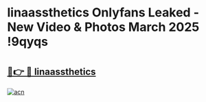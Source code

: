 # linaassthetics Onlyfans Leaked - New Video & Photos March 2025 !9qyqs

# <h2><a href="https://kj1x1b.iuczelnia.edu.pl?title=linaassthetics&ref=9qyqs">🔗👉 🔴 linaassthetics</a></h2>

[![acn](https://github.com/user-attachments/assets/0f9c940e-d8b0-45ae-aac7-cd30a18b3e1c)](https://kj1x1b.iuczelnia.edu.pl?title=linaassthetics&ref=9qyqs)

